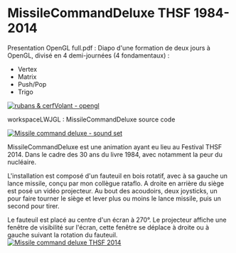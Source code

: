 # MissileCommandDeluxe THSF 1984-2014

Presentation OpenGL full.pdf : Diapo d'une formation de deux jours à OpenGL, divisé en 4 demi-journées (4 fondamentaux) :
- Vertex
- Matrix
- Push/Pop
- Trigo

[![rubans & cerfVolant - opengl](http://img.youtube.com/vi/t2-0ncnkLbU/0.jpg)](http://www.youtube.com/watch?v=t2-0ncnkLbU)

workspaceLWJGL : MissileCommandDeluxe source code

[![Missile command deluxe - sound set ](http://img.youtube.com/vi/YE3d1cP26v8/0.jpg)](http://www.youtube.com/watch?v=YE3d1cP26v8)

MissileCommandDeluxe est une animation ayant eu lieu au Festival THSF 2014. Dans le cadre des 30 ans du livre 1984, avec notamment la peur du nucléaire.

L'installation est composé d'un fauteuil en bois rotatif, avec à sa gauche un lance missile, conçu par mon collègue rataflo. A droite en arrière du siège est posé un vidéo projecteur. Au bout des acoudoirs, deux joysticks, un pour faire tourner le siège et lever plus ou moins le lance missile, puis un second pour tirer.

Le fauteuil est placé au centre d'un écran à 270°. Le projecteur affiche une fenêtre de visibilité sur l'écran, cette fenêtre se déplace à droite ou à gauche suivant la rotation du fauteuil.
[![Missile command deluxe THSF 2014](http://img.youtube.com/vi/3echkxFjg40/0.jpg)](http://www.youtube.com/watch?v=3echkxFjg40)
